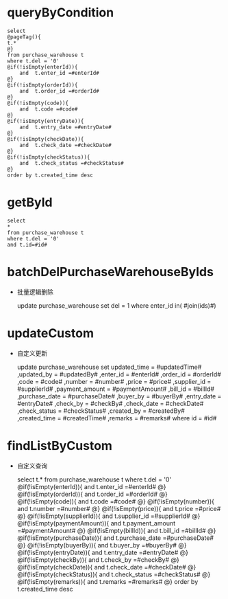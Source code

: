 queryByCondition
===


    select 
    @pageTag(){
    t.*
    @}
    from purchase_warehouse t
    where t.del = '0'  
    @if(!isEmpty(enterId)){
        and  t.enter_id =#enterId#
    @}
    @if(!isEmpty(orderId)){
        and  t.order_id =#orderId#
    @}
    @if(!isEmpty(code)){
        and  t.code =#code#
    @}
    @if(!isEmpty(entryDate)){
        and  t.entry_date =#entryDate#
    @}
    @if(!isEmpty(checkDate)){
        and  t.check_date =#checkDate#
    @}
    @if(!isEmpty(checkStatus)){
        and  t.check_status =#checkStatus#
    @}
    order by t.created_time desc
    
    
    
getById
===

    select
    *
    from purchase_warehouse t
    where t.del = '0'
    and t.id=#id#



batchDelPurchaseWarehouseByIds
===

* 批量逻辑删除

    update purchase_warehouse set del = 1 where enter_id  in( #join(ids)#)
    


updateCustom
===

* 自定义更新

    update purchase_warehouse 
    set 
        updated_time = #updatedTime#
        ,updated_by = #updatedBy#
                ,enter_id = #enterId#
                ,order_id = #orderId#
                ,code = #code#
                ,number = #number#
                ,price = #price#
                ,supplier_id = #supplierId#
                ,payment_amount = #paymentAmount#
                ,bill_id = #billId#
                ,purchase_date = #purchaseDate#
                ,buyer_by = #buyerBy#
                ,entry_date = #entryDate#
                ,check_by = #checkBy#
                ,check_date = #checkDate#
                ,check_status = #checkStatus#
                ,created_by = #createdBy#
                ,created_time = #createdTime#
                ,remarks = #remarks#
    where id  = #id#
    
    
    
findListByCustom
===

* 自定义查询


    select 
    t.*
    from purchase_warehouse t
    where t.del = '0'  
    @if(!isEmpty(enterId)){
        and  t.enter_id =#enterId#
    @}
    @if(!isEmpty(orderId)){
        and  t.order_id =#orderId#
    @}
    @if(!isEmpty(code)){
        and  t.code =#code#
    @}
    @if(!isEmpty(number)){
        and  t.number =#number#
    @}
    @if(!isEmpty(price)){
        and  t.price =#price#
    @}
    @if(!isEmpty(supplierId)){
        and  t.supplier_id =#supplierId#
    @}
    @if(!isEmpty(paymentAmount)){
        and  t.payment_amount =#paymentAmount#
    @}
    @if(!isEmpty(billId)){
        and  t.bill_id =#billId#
    @}
    @if(!isEmpty(purchaseDate)){
        and  t.purchase_date =#purchaseDate#
    @}
    @if(!isEmpty(buyerBy)){
        and  t.buyer_by =#buyerBy#
    @}
    @if(!isEmpty(entryDate)){
        and  t.entry_date =#entryDate#
    @}
    @if(!isEmpty(checkBy)){
        and  t.check_by =#checkBy#
    @}
    @if(!isEmpty(checkDate)){
        and  t.check_date =#checkDate#
    @}
    @if(!isEmpty(checkStatus)){
        and  t.check_status =#checkStatus#
    @}
    @if(!isEmpty(remarks)){
        and  t.remarks =#remarks#
    @}
    order by t.created_time desc